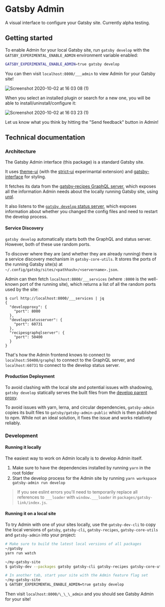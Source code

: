 # Gatsby Admin

A visual interface to configure your Gatsby site. Currently alpha testing.

## Getting started

To enable Admin for your local Gatsby site, run `gatsby develop` with the `GATSBY_EXPERIMENTAL_ENABLE_ADMIN` environment variable enabled:

```sh
GATSBY_EXPERIMENTAL_ENABLE_ADMIN=true gatsby develop
```

You can then visit `localhost:8000/___admin` to view Admin for your Gatsby site!

![Screenshot 2020-10-02 at 16 03 08 (1)](https://user-images.githubusercontent.com/7525670/95580804-36df9200-0a38-11eb-80a7-fbd847a13da1.png)

When you select an installed plugin or search for a new one, you will be able to install/uninstall/configure it:

![Screenshot 2020-10-02 at 16 03 23 (1)](https://user-images.githubusercontent.com/7525670/95580764-27f8df80-0a38-11eb-9f26-8a2cbbc4b07d.png)

Let us know what you think by hitting the "Send feedback" button in Admin!

## Technical documentation

### Architecture

The Gatsby Admin interface (this package) is a standard Gatsby site.

It uses [theme-ui](https://theme-ui.com) (with the [strict-ui](https://github.com/system-ui/theme-ui/pull/719) experimantal extension) and [gatsby-interface](https://github.com/gatsby-inc/gatsby-interface) for styling.

It fetches its data from the [gatsby-recipes GraphQL server](https://github.com/gatsbyjs/gatsby/tree/master/packages/gatsby-recipes/src/graphql-server), which exposes all the information Admin needs about the locally running Gatsby site, using [urql](https://github.com/FormidableLabs/urql).

It also listens to the [`gatsby develop` status server](https://github.com/gatsbyjs/gatsby/blob/master/packages/gatsby/src/commands/develop.ts), which exposes information about whether you changed the config files and need to restart the develop process.

#### Service Discovery

`gatsby develop` automatically starts both the GraphQL and status server. However, both of these use random ports.

To discover where they are (and whether they are already running) there is a service discovery mechanism in `gatsby-core-utils`. It stores the ports of the running Gatsby site(s) at `~/.config/gatsby/sites/<pathhash>/<servername>.json`.

Admin can then fetch `localhost:8000/___services` (where `:8000` is the well-known port of the running site), which returns a list of all the random ports used by the site:

```
$ curl http://localhost:8000/___services | jq
{
  "developproxy": {
    "port": 8000
  },
  "developstatusserver": {
    "port": 60731
  },
  "recipesgraphqlserver": {
    "port": 50400
  }
}
```

That's how the Admin frontend knows to connect to `localhost:50400/graphql` to connect to the GraphQL server, and `localhost:60731` to connect to the develop status server.

#### Production Deployment

To avoid clashing with the local site and potential issues with shadowing, `gatsby develop` statically serves the built files from the [develop parent proxy](https://github.com/gatsbyjs/gatsby/blob/master/packages/gatsby/src/utils/develop-proxy.ts).

To avoid issues with yarn, lerna, and circular dependencies, `gatsby-admin` copies its built files to `gatsby/gatsby-admin-public` which is then published to npm. While not an ideal solution, it fixes the issue and works relatively reliably.

### Development

#### Running it locally

The easiest way to work on Admin locally is to develop Admin itself.

1. Make sure to have the dependencies installed by running `yarn` in the root folder
2. Start the develop process for the Admin site by running `yarn workspace gatsby-admin run develop`

> If you see eslint errors you'll need to temporarily replace all references to `___loader` with `window.___loader` in `packages/gatsby-link/index.js`.

#### Running it on a local site

To try Admin with one of your sites locally, use the `gatsby-dev-cli` to copy the local versions of `gatsby`, `gatsby-cli`, `gatsby-recipes`, `gatsby-core-utils` and `gatsby-admin` into your project:

```sh
# Make sure to build the latest local versions of all packages
~/gatsby
yarn run watch

~/my-gatsby-site
$ gatsby-dev --packages gatsby gatsby-cli gatsby-recipes gatsby-core-utils gatsby-admin

# In another tab, start your site with the Admin feature flag set
~/my-gatsby-site
$ GATSBY_EXPERIMENTAL_ENABLE_ADMIN=true gatsby develop
```

Then visit `localhost:8000/\_\_\_admin` and you should see Gatsby Admin for your site!
